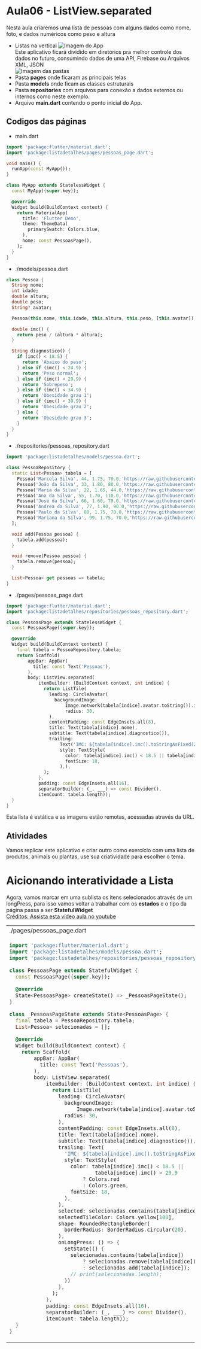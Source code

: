 # Aula06 - ListView.separated
Nesta aula criaremos uma lista de pessoas com alguns dados como nome, foto, e dados numéricos como peso e altura
- Listas na vertical
![Imagem do App](./print1.png)
<br>Este aplicativo ficará dividido em diretórios pra melhor controle dos dados no futuro, consumindo dados de uma API, Firebase ou Arquivos XML, JSON<br>
![Imagem das pastas](./print2.png)
- Pasta **pages** onde ficaram as principais telas
- Pasta **models** onde ficam as classes estruturais
- Pasta **repositories** com arquivos para conexão a dados externos ou internos como neste exemplo.
- Arquivo **main.dart** contendo o ponto inicial do App.

## Codigos das páginas
- main.dart
```dart
import 'package:flutter/material.dart';
import 'package:listadetalhes/pages/pessoas_page.dart';

void main() {
  runApp(const MyApp());
}

class MyApp extends StatelessWidget {
  const MyApp({super.key});

  @override
  Widget build(BuildContext context) {
    return MaterialApp(
      title: 'Flutter Demo',
      theme: ThemeData(
        primarySwatch: Colors.blue,
      ),
      home: const PessoasPage(),
    );
  }
}
```
- ./models/pessoa.dart
```dart
class Pessoa {
  String nome;
  int idade;
  double altura;
  double peso;
  String? avatar;

  Pessoa(this.nome, this.idade, this.altura, this.peso, [this.avatar]);

  double imc() {
    return peso / (altura * altura);
  }

  String diagnostico() {
    if (imc() < 18.5) {
      return 'Abaixo do peso';
    } else if (imc() < 24.9) {
      return 'Peso normal';
    } else if (imc() < 29.9) {
      return 'Sobrepeso';
    } else if (imc() < 34.9) {
      return 'Obesidade grau 1';
    } else if (imc() < 39.9) {
      return 'Obesidade grau 2';
    } else {
      return 'Obesidade grau 3';
    }
  }
}
```
- ./repositories/pessoas_repository.dart
```dart
import 'package:listadetalhes/models/pessoa.dart';

class PessoaRepository {
  static List<Pessoa> tabela = [
    Pessoa('Marcela Silva', 44, 1.75, 70.0,'https://raw.githubusercontent.com/wellifabio/senai2023/main/2des/projetos/assets/avatares/cli1.png'),
    Pessoa('João da Silva', 33, 1.80, 80.0,'https://raw.githubusercontent.com/wellifabio/senai2023/main/2des/projetos/assets/avatares/cli2.png'),
    Pessoa('Maria da Silva', 22, 1.65, 44.0,'https://raw.githubusercontent.com/wellifabio/senai2023/main/2des/projetos/assets/avatares/cli3.png'),
    Pessoa('Ana da Silva', 55, 1.70, 110.0,'https://raw.githubusercontent.com/wellifabio/senai2023/main/2des/projetos/assets/avatares/cli4.png'),
    Pessoa('José da Silva', 66, 1.60, 70.0,'https://raw.githubusercontent.com/wellifabio/senai2023/main/2des/projetos/assets/avatares/cli5.png'),
    Pessoa('Andrea da Silva', 77, 1.90, 90.0,'https://raw.githubusercontent.com/wellifabio/senai2023/main/2des/projetos/assets/avatares/cli6.png'),
    Pessoa('Paulo da Silva', 88, 1.75, 70.0,'https://raw.githubusercontent.com/wellifabio/senai2023/main/2des/projetos/assets/avatares/cli7.png'),
    Pessoa('Mariana da Silva', 99, 1.75, 70.0,'https://raw.githubusercontent.com/wellifabio/senai2023/main/2des/projetos/assets/avatares/cli8.png'),
  ];

  void add(Pessoa pessoa) {
    tabela.add(pessoa);
  }

  void remove(Pessoa pessoa) {
    tabela.remove(pessoa);
  }

  List<Pessoa> get pessoas => tabela;
}
```

- ./pages/pessoas_page.dart
```dart
import 'package:flutter/material.dart';
import 'package:listadetalhes/repositories/pessoas_repository.dart';

class PessoasPage extends StatelessWidget {
  const PessoasPage({super.key});

  @override
  Widget build(BuildContext context) {
    final tabela = PessoaRepository.tabela;
    return Scaffold(
        appBar: AppBar(
          title: const Text('Pessoas'),
        ),
        body: ListView.separated(
            itemBuilder: (BuildContext context, int indice) {
              return ListTile(
                leading: CircleAvatar(
                  backgroundImage:
                      Image.network(tabela[indice].avatar.toString()).image,
                      radius: 30,
                ),
                contentPadding: const EdgeInsets.all(8),
                title: Text(tabela[indice].nome),
                subtitle: Text(tabela[indice].diagnostico()),
                trailing:
                    Text('IMC: ${tabela[indice].imc().toStringAsFixed(2)}', 
                    style: TextStyle(
                      color: tabela[indice].imc() < 18.5 || tabela[indice].imc() > 29.9? Colors.red : Colors.green,
                      fontSize: 18,
                    ),),
              );
            },
            padding: const EdgeInsets.all(16),
            separatorBuilder: (_, ___) => const Divider(),
            itemCount: tabela.length));
  }
}
```

Esta lista é estática e as imagens estão remotas, acessadas através da URL.

## Atividades
Vamos replicar este aplicativo e criar outro como exercício com uma lista de produtos, animais ou plantas, use sua criatividade para escolher o tema.

# Aicionando interatividade a Lista
Agora, vamos marcar em uma sublista os itens selecionados através de um longPress, para isso vamos voltar a trabalhar com os **estados** e o tipo da página passa a ser **StatefulWidget**<br>[Créditos: Assista esta vídeo aula no youtube](https://youtu.be/6aehTIdBnyQ?si=g7ZZaDHepd5TDbnx)

<table>
<tr>
<td>
./pages/pessoas_page.dart
</td>
<td>
Imagem
</td>
</tr>
<tr>
<td>

```dart
import 'package:flutter/material.dart';
import 'package:listadetalhes/models/pessoa.dart';
import 'package:listadetalhes/repositories/pessoas_repository.dart';

class PessoasPage extends StatefulWidget {
  const PessoasPage({super.key});

  @override
  State<PessoasPage> createState() => _PessoasPageState();
}

class _PessoasPageState extends State<PessoasPage> {
  final tabela = PessoaRepository.tabela;
  List<Pessoa> selecionadas = [];

  @override
  Widget build(BuildContext context) {
    return Scaffold(
        appBar: AppBar(
          title: const Text('Pessoas'),
        ),
        body: ListView.separated(
            itemBuilder: (BuildContext context, int indice) {
              return ListTile(
                leading: CircleAvatar(
                  backgroundImage:
                      Image.network(tabela[indice].avatar.toString()).image,
                  radius: 30,
                ),
                contentPadding: const EdgeInsets.all(8),
                title: Text(tabela[indice].nome),
                subtitle: Text(tabela[indice].diagnostico()),
                trailing: Text(
                  'IMC: ${tabela[indice].imc().toStringAsFixed(2)}',
                  style: TextStyle(
                    color: tabela[indice].imc() < 18.5 ||
                            tabela[indice].imc() > 29.9
                        ? Colors.red
                        : Colors.green,
                    fontSize: 18,
                  ),
                ),
                selected: selecionadas.contains(tabela[indice]),
                selectedTileColor: Colors.yellow[100],
                shape: RoundedRectangleBorder(
                  borderRadius: BorderRadius.circular(20),
                ),
                onLongPress: () => {
                  setState(() {
                    selecionadas.contains(tabela[indice])
                        ? selecionadas.remove(tabela[indice])
                        : selecionadas.add(tabela[indice]);
                    // print(selecionadas.length);
                  })
                },
              );
            },
            padding: const EdgeInsets.all(16),
            separatorBuilder: (_, ___) => const Divider(),
            itemCount: tabela.length));
  }
}
```
</td>
<td>

![Imagem3](./print3.png)

</td>
<tr>
</table>